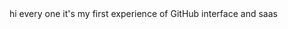 <!DOCTYPEhtml>
<html>
<title>hello world</title>
<h>hi every one it's my first experience of GitHub interface and saas</h>
<body>











</body>
</html>
